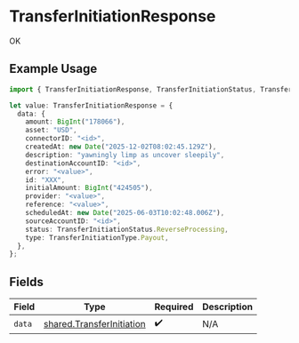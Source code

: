 # TransferInitiationResponse

OK

## Example Usage

```typescript
import { TransferInitiationResponse, TransferInitiationStatus, TransferInitiationType } from "@formance/formance-sdk/sdk/models/shared";

let value: TransferInitiationResponse = {
  data: {
    amount: BigInt("178066"),
    asset: "USD",
    connectorID: "<id>",
    createdAt: new Date("2025-12-02T08:02:45.129Z"),
    description: "yawningly limp as uncover sleepily",
    destinationAccountID: "<id>",
    error: "<value>",
    id: "XXX",
    initialAmount: BigInt("424505"),
    provider: "<value>",
    reference: "<value>",
    scheduledAt: new Date("2025-06-03T10:02:48.006Z"),
    sourceAccountID: "<id>",
    status: TransferInitiationStatus.ReverseProcessing,
    type: TransferInitiationType.Payout,
  },
};
```

## Fields

| Field                                                                         | Type                                                                          | Required                                                                      | Description                                                                   |
| ----------------------------------------------------------------------------- | ----------------------------------------------------------------------------- | ----------------------------------------------------------------------------- | ----------------------------------------------------------------------------- |
| `data`                                                                        | [shared.TransferInitiation](../../../sdk/models/shared/transferinitiation.md) | :heavy_check_mark:                                                            | N/A                                                                           |